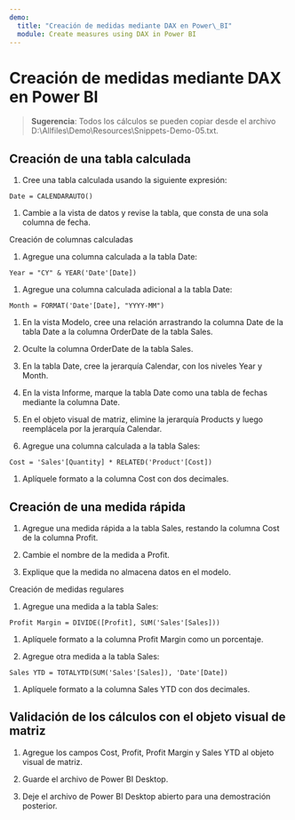 ```yaml
---
demo:
  title: "Creación de medidas mediante DAX en Power\_BI"
  module: Create measures using DAX in Power BI
---
```

# Creación de medidas mediante DAX en Power BI

> **Sugerencia**: Todos los cálculos se pueden copiar desde el archivo D:\Allfiles\Demo\Resources\Snippets-Demo-05.txt.

## Creación de una tabla calculada

1. Cree una tabla calculada usando la siguiente expresión:

```dax
Date = CALENDARAUTO()
```

1. Cambie a la vista de datos y revise la tabla, que consta de una sola columna de fecha.

Creación de columnas calculadas

1. Agregue una columna calculada a la tabla Date:

```dax
Year = "CY" & YEAR('Date'[Date])
```

1. Agregue una columna calculada adicional a la tabla Date:

```dax
Month = FORMAT('Date'[Date], "YYYY-MM")
```

1. En la vista Modelo, cree una relación arrastrando la columna Date de la tabla Date a la columna OrderDate de la tabla Sales.

1. Oculte la columna OrderDate de la tabla Sales.

1. En la tabla Date, cree la jerarquía Calendar, con los niveles Year y Month.

1. En la vista Informe, marque la tabla Date como una tabla de fechas mediante la columna Date.

1. En el objeto visual de matriz, elimine la jerarquía Products y luego reemplácela por la jerarquía Calendar.

1. Agregue una columna calculada a la tabla Sales:

```dax
Cost = 'Sales'[Quantity] * RELATED('Product'[Cost])
```

1. Aplíquele formato a la columna Cost con dos decimales.

## Creación de una medida rápida

1. Agregue una medida rápida a la tabla Sales, restando la columna Cost de la columna Profit.

1. Cambie el nombre de la medida a Profit.

1. Explique que la medida no almacena datos en el modelo.

Creación de medidas regulares

1. Agregue una medida a la tabla Sales:

```dax
Profit Margin = DIVIDE([Profit], SUM('Sales'[Sales]))
```

1. Aplíquele formato a la columna Profit Margin como un porcentaje.

1. Agregue otra medida a la tabla Sales:

```dax
Sales YTD = TOTALYTD(SUM('Sales'[Sales]), 'Date'[Date])
```

1. Aplíquele formato a la columna Sales YTD con dos decimales.

## Validación de los cálculos con el objeto visual de matriz

1. Agregue los campos Cost, Profit, Profit Margin y Sales YTD al objeto visual de matriz.

1. Guarde el archivo de Power BI Desktop.

1. Deje el archivo de Power BI Desktop abierto para una demostración posterior.
